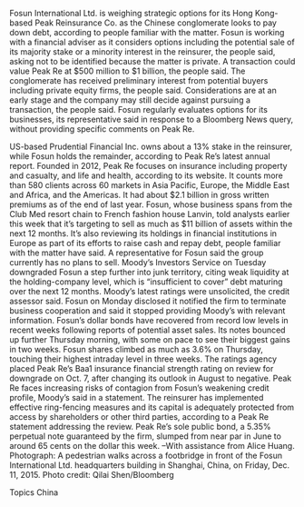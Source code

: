 Fosun International Ltd. is weighing strategic options for its Hong Kong-based Peak Reinsurance Co. as the Chinese conglomerate looks to pay down debt, according to people familiar with the matter.
Fosun is working with a financial adviser as it considers options including the potential sale of its majority stake or a minority interest in the reinsurer, the people said, asking not to be identified because the matter is private. A transaction could value Peak Re at $500 million to $1 billion, the people said.
The conglomerate has received preliminary interest from potential buyers including private equity firms, the people said. Considerations are at an early stage and the company may still decide against pursuing a transaction, the people said.
Fosun regularly evaluates options for its businesses, its representative said in response to a Bloomberg News query, without providing specific comments on Peak Re.

US-based Prudential Financial Inc. owns about a 13% stake in the reinsurer, while Fosun holds the remainder, according to Peak Re’s latest annual report.
Founded in 2012, Peak Re focuses on insurance including property and casualty, and life and health, according to its website. It counts more than 580 clients across 60 markets in Asia Pacific, Europe, the Middle East and Africa, and the Americas. It had about $2.1 billion in gross written premiums as of the end of last year.
Fosun, whose business spans from the Club Med resort chain to French fashion house Lanvin, told analysts earlier this week that it’s targeting to sell as much as $11 billion of assets within the next 12 months. It’s also reviewing its holdings in financial institutions in Europe as part of its efforts to raise cash and repay debt, people familiar with the matter have said. A representative for Fosun said the group currently has no plans to sell.
Moody’s Investors Service on Tuesday downgraded Fosun a step further into junk territory, citing weak liquidity at the holding-company level, which is “insufficient to cover” debt maturing over the next 12 months. Moody’s latest ratings were unsolicited, the credit assessor said. Fosun on Monday disclosed it notified the firm to terminate business cooperation and said it stopped providing Moody’s with relevant information.
Fosun’s dollar bonds have recovered from record low levels in recent weeks following reports of potential asset sales. Its notes bounced up further Thursday morning, with some on pace to see their biggest gains in two weeks. Fosun shares climbed as much as 3.6% on Thursday, touching their highest intraday level in three weeks.
The ratings agency placed Peak Re’s Baa1 insurance financial strength rating on review for downgrade on Oct. 7, after changing its outlook in August to negative. Peak Re faces increasing risks of contagion from Fosun’s weakening credit profile, Moody’s said in a statement. The reinsurer has implemented effective ring-fencing measures and its capital is adequately protected from access by shareholders or other third parties, according to a Peak Re statement addressing the review.
Peak Re’s sole public bond, a 5.35% perpetual note guaranteed by the firm, slumped from near par in June to around 65 cents on the dollar this week.
–With assistance from Alice Huang.
Photograph: A pedestrian walks across a footbridge in front of the Fosun International Ltd. headquarters building in Shanghai, China, on Friday, Dec. 11, 2015. Photo credit: Qilai Shen/Bloomberg

Topics
China
